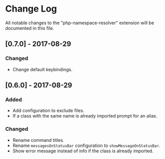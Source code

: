 # Change Log
All notable changes to the "php-namespace-resolver" extension will be documented in this file.

## [0.7.0] - 2017-08-29
### Changed
- Change default keybindings.

## [0.6.0] - 2017-08-29
### Added
- Add configuration to exclude files.
- If a class with the same name is already imported prompt for an alias.

### Changed
- Rename command titles.
- Rename `messagesOnStatusBar` configuration to `showMessageOnStatusBar`.
- Show error message instead of info if the class is already imported.
